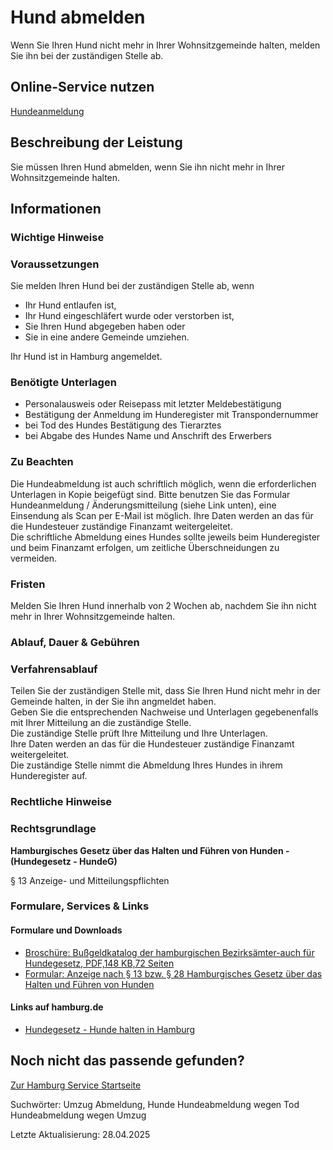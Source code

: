 




Hund abmelden
=============

Wenn Sie Ihren Hund nicht mehr in Ihrer Wohnsitzgemeinde halten, melden Sie ihn bei der zuständigen Stelle ab.

Online-Service nutzen
---------------------

[Hundeanmeldung](https://serviceportal.hamburg.de/HamburgGateway/Service/Entry?id=HREG2&location=020000000000)

Beschreibung der Leistung
-------------------------

Sie müssen Ihren Hund abmelden, wenn Sie ihn nicht mehr in Ihrer Wohnsitzgemeinde halten.

Informationen
-------------

### Wichtige Hinweise

### Voraussetzungen

Sie melden Ihren Hund bei der zuständigen Stelle ab, wenn

* Ihr Hund entlaufen ist,
* Ihr Hund eingeschläfert wurde oder verstorben ist,
* Sie Ihren Hund abgegeben haben oder
* Sie in eine andere Gemeinde umziehen.

Ihr Hund ist in Hamburg angemeldet.

### Benötigte Unterlagen

* Personalausweis oder Reisepass mit letzter Meldebestätigung
* Bestätigung der Anmeldung im Hunderegister mit Transpondernummer
* bei Tod des Hundes Bestätigung des Tierarztes
* bei Abgabe des Hundes Name und Anschrift des Erwerbers

### Zu Beachten

Die Hundeabmeldung ist auch schriftlich möglich, wenn die erforderlichen Unterlagen in Kopie beigefügt sind. Bitte benutzen Sie das Formular Hundeanmeldung / Änderungsmitteilung (siehe Link unten), eine Einsendung als Scan per E-Mail ist möglich. Ihre Daten werden an das für die Hundesteuer zuständige Finanzamt weitergeleitet.  
Die schriftliche Abmeldung eines Hundes sollte jeweils beim Hunderegister und beim Finanzamt erfolgen, um zeitliche Überschneidungen zu vermeiden.

### Fristen

Melden Sie Ihren Hund innerhalb von 2 Wochen ab, nachdem Sie ihn nicht mehr in Ihrer Wohnsitzgemeinde halten.

### Ablauf, Dauer & Gebühren

### Verfahrensablauf

Teilen Sie der zuständigen Stelle mit, dass Sie Ihren Hund nicht mehr in der Gemeinde halten, in der Sie ihn angmeldet haben.  
Geben Sie die entsprechenden Nachweise und Unterlagen gegebenenfalls mit Ihrer Mitteilung an die zuständige Stelle.  
Die zuständige Stelle prüft Ihre Mitteilung und Ihre Unterlagen.  
Ihre Daten werden an das für die Hundesteuer zuständige Finanzamt weitergeleitet.  
Die zuständige Stelle nimmt die Abmeldung Ihres Hundes in ihrem Hunderegister auf.

### Rechtliche Hinweise

### Rechtsgrundlage

**Hamburgisches Gesetz über das Halten und Führen von Hunden - (Hundegesetz - HundeG)**   
  
§ 13 Anzeige- und Mitteilungspflichten

### Formulare, Services & Links

#### Formulare und Downloads

* [Broschüre: Bußgeldkatalog der hamburgischen Bezirksämter-auch für Hundegesetz, PDF,148 KB,72 Seiten](https://www.hamburg.de/resource/blob/89204/72cb78bbfd3427f1831a5dd25cd780d8/bussgeldkatalog-pdf-data.pdf)
* [Formular: Anzeige nach § 13 bzw. § 28 Hamburgisches Gesetz über das Halten und Führen von Hunden](https://fhh1.hamburg.de/Dibis/form/pdf/VS-10-barrierefrei%20%28002%29.pdf)

#### Links auf hamburg.de

* [Hundegesetz - Hunde halten in Hamburg](https://www.hamburg.de/hundegesetz/)

Noch nicht das passende gefunden?
---------------------------------

 [Zur Hamburg Service Startseite](/service/)

Suchwörter: Umzug Abmeldung, Hunde Hundeabmeldung wegen Tod Hundeabmeldung wegen Umzug

Letzte Aktualisierung: 28.04.2025

